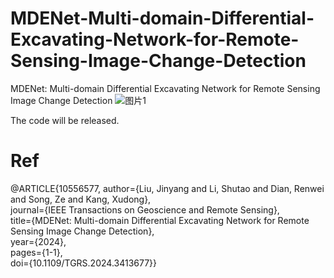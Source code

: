 # MDENet-Multi-domain-Differential-Excavating-Network-for-Remote-Sensing-Image-Change-Detection
MDENet: Multi-domain Differential Excavating Network for Remote Sensing Image Change Detection
![图片1](https://github.com/1318133/MDENet-Multi-domain-Differential-Excavating-Network-for-Remote-Sensing-Image-Change-Detection/assets/144504927/98872c2e-a820-4431-82e9-06d21f52f022)


The code will be released.

# Ref
@ARTICLE{10556577,
  author={Liu, Jinyang and Li, Shutao and Dian, Renwei and Song, Ze and Kang, Xudong},  
  journal={IEEE Transactions on Geoscience and Remote Sensing},  
  title={MDENet: Multi-domain Differential Excavating Network for Remote Sensing Image Change Detection},  
  year={2024},   
  pages={1-1},  
  doi={10.1109/TGRS.2024.3413677}}
